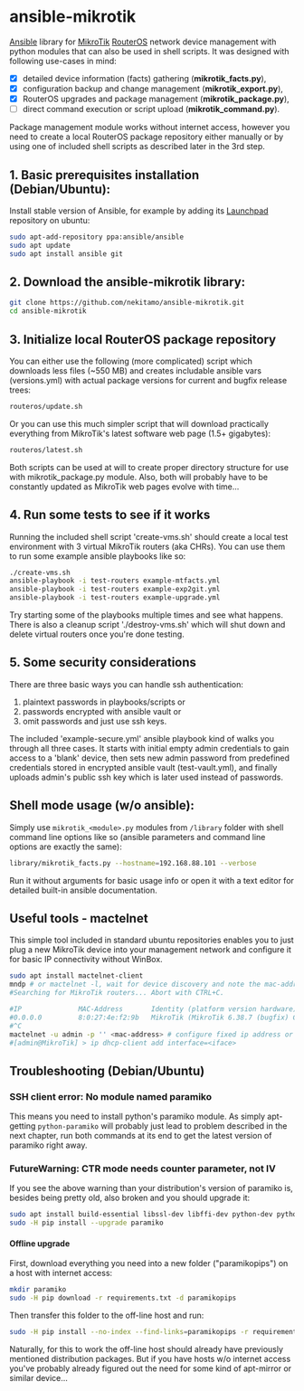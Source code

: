 # ansible-mikrotik
[Ansible](https://www.ansible.com/) library for [MikroTik](https://mikrotik.com/) [RouterOS](https://mikrotik.com/software) network device management with python modules that can also be used in shell scripts. It was designed with following use-cases in mind:
- [x] detailed device information (facts) gathering (**mikrotik_facts.py**),
- [x] configuration backup and change management (**mikrotik_export.py**),
- [x] RouterOS upgrades and package management (**mikrotik_package.py**),
- [ ] direct command execution or script upload (**mikrotik_command.py**).

Package management module works without internet access, however you need to create a local RouterOS package repository either manually or by using one of included shell scripts as described later in the 3rd step.
## 1. Basic prerequisites installation (Debian/Ubuntu):
Install stable version of Ansible, for example by adding its [Launchpad](https://launchpad.net/~ansible/+archive/ubuntu/ansible) repository on ubuntu:
```sh
sudo apt-add-repository ppa:ansible/ansible
sudo apt update
sudo apt install ansible git
```
## 2. Download the ansible-mikrotik library:
```sh
git clone https://github.com/nekitamo/ansible-mikrotik.git
cd ansible-mikrotik
```
## 3. Initialize local RouterOS package repository
You can either use the following (more complicated) script which downloads less files (~550 MB) and creates includable ansible vars (versions.yml) with actual package versions for current and bugfix release trees:
```sh
routeros/update.sh
```
Or you can use this much simpler script that will download practically everything from MikroTik's latest software web page (1.5+ gigabytes):
```sh
routeros/latest.sh
```
Both scripts can be used at will to create proper directory structure for use with mikrotik_package.py module. Also, both will probably have to be constantly updated as MikroTik web pages evolve with time...
## 4. Run some tests to see if it works
Running the included shell script 'create-vms.sh' should create a local test environment with 3 virtual MikroTik routers (aka CHRs). You can use them to run some example ansible playbooks like so:
```sh
./create-vms.sh
ansible-playbook -i test-routers example-mtfacts.yml
ansible-playbook -i test-routers example-exp2git.yml
ansible-playbook -i test-routers example-upgrade.yml
```
Try starting some of the playbooks multiple times and see what happens. There is also a cleanup script './destroy-vms.sh' which will shut down and delete virtual routers once you're done testing.
## 5. Some security considerations
There are three basic ways you can handle ssh authentication:
1. plaintext passwords in playbooks/scripts or
2. passwords encrypted with ansible vault or
3. omit passwords and just use ssh keys.

The included 'example-secure.yml' ansible playbook kind of walks you through all three cases. It starts with initial empty admin credentials to gain access to a 'blank' device, then sets new admin password from predefined credentials stored in encrypted ansible vault (test-vault.yml), and finally uploads admin's public ssh key which is later used instead of passwords.
## Shell mode usage (w/o ansible):
Simply use `mikrotik_<module>.py` modules from `/library` folder with shell command line options like so (ansible parameters and command line options are exactly the same):
```sh
library/mikrotik_facts.py --hostname=192.168.88.101 --verbose
```
Run it without arguments for basic usage info or open it with a text editor for detailed built-in ansible documentation.
## Useful tools - mactelnet
This simple tool included in standard ubuntu repositories enables you to just plug a new MikroTik device into your management network and configure it for basic IP connectivity without WinBox.
```sh
sudo apt install mactelnet-client
mndp # or mactelnet -l, wait for device discovery and note the mac-address and port:
#Searching for MikroTik routers... Abort with CTRL+C.

#IP              MAC-Address       Identity (platform version hardware) uptime
#0.0.0.0         8:0:27:4e:f2:9b   MikroTik (MikroTik 6.38.7 (bugfix) CHR)  up 0 days 0 hours   ether1
#^C
mactelnet -u admin -p '' <mac-address> # configure fixed ip address or dhcp-client via CLI:
#[admin@MikroTik] > ip dhcp-client add interface=<iface>
```
## Troubleshooting (Debian/Ubuntu)
### SSH client error: No module named paramiko
This means you need to install python's paramiko module. As simply apt-getting `python-paramiko` will probably just lead to problem described in the next chapter, run both commands at its end to get the latest version of paramiko right away. 
### FutureWarning: CTR mode needs counter parameter, not IV
If you see the above warning than your distribution's version of paramiko is, besides being pretty old, also broken and you should upgrade it:
```sh
sudo apt install build-essential libssl-dev libffi-dev python-dev python-pip
sudo -H pip install --upgrade paramiko
```
#### Offline upgrade
First, download everything you need into a new folder ("paramikopips") on a host with internet access:
```sh
mkdir paramiko
sudo -H pip download -r requirements.txt -d paramikopips
```
Then transfer this folder to the off-line host and run:
```sh
sudo -H pip install --no-index --find-links=paramikopips -r requirements.txt
```
Naturally, for this to work the off-line host should already have previously mentioned distribution packages. But if you have hosts w/o internet access you've probably already figured out the need for some kind of apt-mirror or similar device...